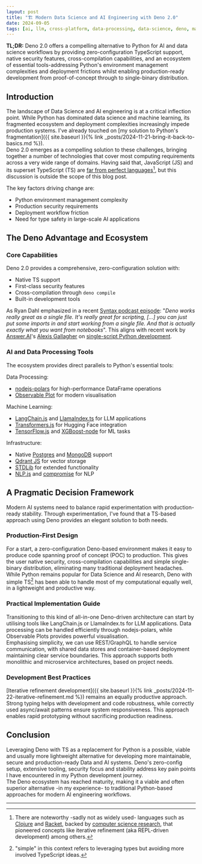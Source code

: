```yaml
---
layout: post
title: "🏗️ Modern Data Science and AI Engineering with Deno 2.0"
date: 2024-09-05
tags: [ai, llm, cross-platform, data-processing, data-science, deno, machine-learning, minimal, polars, production, deployment, toolchain, typescript, security, zero-config]
---
```


**TL;DR:** Deno 2.0 offers a compelling alternative to Python for AI and data science workflows by providing zero-configuration TypeScript support, native security features, cross-compilation capabilities, and an ecosystem of essential tools-addressing Python's environment management complexities and deployment frictions whilst enabling production-ready development from proof-of-concept through to single-binary distribution. 
<!--more-->

## Introduction
The landscape of Data Science and AI engineering is at a critical inflection point. While Python has dominated data science and machine learning, its fragmented ecosystem and deployment complexities increasingly impede production systems. I've already touched on [my solution to Python's fragmentation]({{ site.baseurl }}{% link _posts/2024-11-21-bring-it-back-to-basics.md %}).   
Deno 2.0 emerges as a compelling solution to these challenges, bringing together a number of technologies that cover most computing requirements across a very wide range of domains. Having said that, JavaScript (JS) and its superset TypeScript (TS) are [far from perfect languages](https://www.youtube.com/watch?v=aXOChLn5ZdQ)[^1], but this discussion is outside the scope of this blog post.

The key factors driving change are:
- Python environment management complexity
- Production security requirements
- Deployment workflow friction
- Need for type safety in large-scale AI applications

## The Deno Advantage and Ecosystem
### Core Capabilities
Deno 2.0 provides a comprehensive, zero-configuration solution with:
- Native TS support
- First-class security features
- Cross-compilation through `deno compile`
- Built-in development tools

As Ryan Dahl emphasized in a recent [Syntax podcast episode](https://www.youtube.com/watch?v=tZBCq8Ijkgw): "_Deno works really great as a single file. It's really great for scripting, [...] you can just put some imports in and start working from a single file. And that is actually exactly what you want from notebooks_". This aligns with recent work by [Answer.AI](https://www.answer.ai/)'s [Alexis Gallagher](https://www.alexisgallagher.com/) on [single-script Python development](https://youtube.com/watch?v=t6-Uup-Alfs).

### AI and Data Processing Tools
The ecosystem provides direct parallels to Python's essential tools:

Data Processing:
- [nodejs-polars](https://pola-rs.github.io/nodejs-polars/) for high-performance DataFrame operations
- [Observable Plot](https://observablehq.com/plot/) for modern visualisation

Machine Learning:
- [LangChain.js](https://js.langchain.com/) and [LlamaIndex.ts](https://ts.llamaindex.ai/) for LLM applications
- [Transformers.js](https://huggingface.co/docs/transformers.js/index) for Hugging Face integration
- [TensorFlow.js](https://www.tensorflow.org/js) and [XGBoost-node](https://github.com/nuanio/xgboost-node) for ML tasks

Infrastructure:
- Native [Postgres](https://docs.deno.com/runtime/manual/basics/connecting_to_databases/#postgres) and [MongoDB](https://docs.deno.com/runtime/manual/basics/connecting_to_databases/#mongodb) support
- [Qdrant JS](https://github.com/qdrant/qdrant-js) for vector storage
- [STDLib](https://stdlib.io/docs/api/latest) for extended functionality
- [NLP.js](https://github.com/axa-group/nlp.js/) and [compromise](https://github.com/spencermountain/compromise) for NLP

## A Pragmatic Decision Framework
Modern AI systems need to balance rapid experimentation with production-ready stability. Through experimentation, I've found that a TS-based approach using Deno provides an elegant solution to both needs.

### Production-First Design
For a start, a zero-configuration Deno-based environment makes it easy to produce code spanning proof of concept (POC) to production. This gives the user native security, cross-compilation capabilities and simple single-binary distribution, eliminating many traditional deployment headaches. While Python remains popular for Data Science and AI research, Deno with simple TS[^2] has been able to handle most of my computational equally well, in a lightweight and productive way.  

### Practical Implementation Guide
Transitioning to this kind of all-in-one Deno-driven architecture can start by utilising tools like LangChain.js or LlamaIndex.ts for LLM applications. Data processing can be handled efficiently through nodejs-polars, while Observable Plots provides powerful visualisation.  
Emphasising simplicity, we can use REST/GraphQL to handle service communication, with shared data stores and container-based deployment maintaining clear service boundaries. This approach supports both monolithic and microservice architectures, based on project needs.

### Development Best Practices
[Iterative refinement development]({{ site.baseurl }}{% link _posts/2024-11-22-iterative-refinement.md %}) remains an equally productive approach. Strong typing helps with development and code robustness, while correctly used async/await patterns ensure system responsiveness. This approach enables rapid prototyping without sacrificing production readiness.

## Conclusion
Leveraging Deno with TS as a replacement for Python is a possible, viable and usually more lightweight alternative for developing more maintainable, secure and production-ready Data and AI systems. Deno's zero-config setup, extensive tooling, security focus and stability address key pain points I have encountered in my Python development journey.  
The Deno ecosystem has reached maturity, making it a viable and often superior alternative -in my experience- to traditional Python-based approaches for modern AI engineering workflows.  

---
[^1]: There are noteworthy -sadly not as widely used- languages such as [Clojure](https://clojure.org/) and [Racket](https://racket-lang.org/), backed by [computer science research](https://en.wikipedia.org/wiki/Lisp_(programming_language)), that pioneered concepts like iterative refinement (aka REPL-driven development) among others.
[^2]: "simple" in this context refers to leveraging types but avoiding more involved TypeScript ideas.
